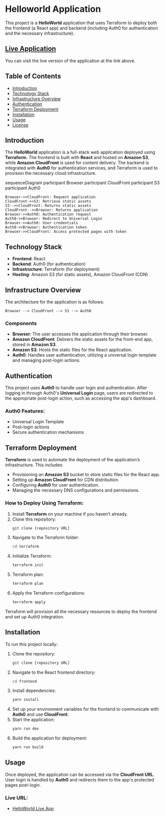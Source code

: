 # Helloworld Application

This project is a **HelloWorld** application that uses Terraform to deploy both the frontend (a React app) and backend (including Auth0 for authentication and the necessary infrastructure).

## [Live Application](https://d1992ly3dsmie5.cloudfront.net/)

You can visit the live version of the application at the link above.

## Table of Contents

- [Introduction](#introduction)
- [Technology Stack](#technology-stack)
- [Infrastructure Overview](#infrastructure-overview)
- [Authentication](#authentication)
- [Terraform Deployment](#terraform-deployment)
- [Installation](#installation)
- [Usage](#usage)
- [License](#license)

## Introduction

The **HelloWorld** application is a full-stack web application deployed using **Terraform**. The frontend is built with **React** and hosted on **Amazon S3**, while **Amazon CloudFront** is used for content delivery. The backend is integrated with **Auth0** for authentication services, and Terraform is used to provision the necessary cloud infrastructure.

sequenceDiagram
    participant Browser
    participant CloudFront
    participant S3
    participant Auth0

    Browser->>CloudFront: Request application
    CloudFront->>S3: Retrieve static assets
    S3-->>CloudFront: Returns static assets
    CloudFront-->>Browser: Returns application
    Browser->>Auth0: Authentication request
    Auth0->>Browser: Redirect to Universal Login
    Browser->>Auth0: User credentials
    Auth0->>Browser: Authentication token
    Browser->>CloudFront: Access protected pages with token


## Technology Stack

- **Frontend**: React
- **Backend**: Auth0 (for authentication)
- **Infrastructure**: Terraform (for deployment)
- **Hosting**: Amazon S3 (for static assets), Amazon CloudFront (CDN)

## Infrastructure Overview

The architecture for the application is as follows:

```
Browser --> CloudFront --> S3 --> Auth0
```

### Components

- **Browser**: The user accesses the application through their browser.
- **Amazon CloudFront**: Delivers the static assets for the front-end app, stored in **Amazon S3**.
- **Amazon S3**: Hosts the static files for the React application.
- **Auth0**: Handles user authentication, utilizing a universal login template and managing post-login actions.

## Authentication

This project uses **Auth0** to handle user login and authentication. After logging in through Auth0's **Universal Login** page, users are redirected to the appropriate post-login action, such as accessing the app's dashboard.

### Auth0 Features:

- Universal Login Template
- Post-login actions
- Secure authentication mechanisms

## Terraform Deployment

**Terraform** is used to automate the deployment of the application’s infrastructure. This includes:

- Provisioning an **Amazon S3** bucket to store static files for the React app.
- Setting up **Amazon CloudFront** for CDN distribution.
- Configuring **Auth0** for user authentication.
- Managing the necessary DNS configurations and permissions.

### How to Deploy Using Terraform:

1. Install **Terraform** on your machine if you haven’t already.
2. Clone this repository:
   ```bash
   git clone [repository URL]
   ```
3. Navigate to the Terraform folder:
   ```bash
   cd terraform
   ```
4. Initialize Terraform:
   ```bash
   terraform init
   ```
5. Terraform plan:
   ```bash
   terraform plan
   ```
6. Apply the Terraform configurations:
   ```bash
   terraform apply
   ```

Terraform will provision all the necessary resources to deploy the frontend and set up Auth0 integration.

## Installation

To run this project locally:

1. Clone the repository:
   ```bash
   git clone [repository URL]
   ```
2. Navigate to the React frontend directory:
   ```bash
   cd frontend
   ```
3. Install dependencies:
   ```bash
   yarn install
   ```
4. Set up your environment variables for the frontend to communicate with **Auth0** and use **CloudFront**.
5. Start the application:
   ```bash
   yarn run dev
   ```
6. Build the application for deployment:
   ```bash
   yarn run build
   ```
## Usage

Once deployed, the application can be accessed via the **CloudFront URL**. User login is handled by **Auth0** and redirects them to the app's protected pages post-login.

### Live URL:

- [HelloWorld Live App](https://d1992ly3dsmie5.cloudfront.net/)
